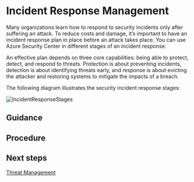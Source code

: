 # Incident Response Management

Many organizations learn how to respond to security incidents only after suffering an attack. To reduce costs and damage, it’s important to have an incident response plan in place before an attack takes place. You can use Azure Security Center in different stages of an incident response.

An effective plan depends on three core capabilities: being able to protect, detect, and respond to threats. Protection is about preventing incidents, detection is about identifying threats early, and response is about evicting the attacker and restoring systems to mitigate the impacts of a breach.

The following diagram illustrates the security incident response stages:

![IncidentResponseStages](https://github.com/alvarovitta/Azure-Security/blob/master/images/security-center-incident-response-fig1.png)


## Guidance

## Procedure

## Next steps
[Threat Management](https://github.com/nmcgregor/Azure-Security/blob/master/4.7-Threat-Management.md)
